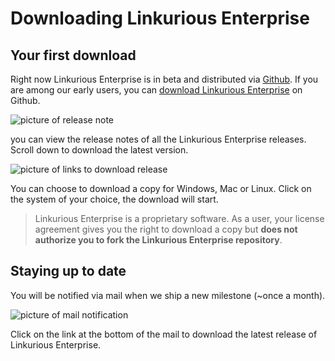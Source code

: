 # Downloading Linkurious Enterprise

## Your first download
Right now Linkurious Enterprise is in beta and distributed via [Github](http://www.github.com). If you are among our early users, you can [download Linkurious Enterprise](https://github.com/Linkurious/linkurious-enterprise-release/releases) on Github.

![picture of release note](https://github.com/Linkurious/linkurious-enterprise-manual/blob/master/screenshots/9.png)

you can view the release notes of all the Linkurious Enterprise releases. Scroll down to download the latest version.

![picture of links to download release](https://github.com/Linkurious/linkurious-enterprise-manual/blob/master/screenshots/10.png)

You can choose to download a copy for Windows, Mac or Linux. Click on the system of your choice, the download will start.

> Linkurious Enterprise is a proprietary software. As a user, your license agreement gives you the right to download a copy but **does not authorize you to fork the Linkurious Enterprise repository**.

## Staying up to date

You will be notified via mail when we ship a new milestone (~once a month).

![picture of mail notification](https://github.com/Linkurious/linkurious-enterprise-manual/blob/master/screenshots/8.png)

Click on the link at the bottom of the mail to download the latest release of Linkurious Enterprise.